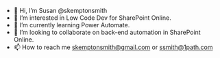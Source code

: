 - 👋 Hi, I’m Susan @skemptonsmith
- 👀 I’m interested in Low Code Dev for SharePoint Online.
- 🌱 I’m currently learning Power Automate.
- 💞️ I’m looking to collaborate on back-end automation in SharePoint Online.
- 📫 How to reach me skemptonsmith@gmail.com or ssmith@1path.com

<!---
skemptonsmith/skemptonsmith is a ✨ special ✨ repository because its `README.md` (this file) appears on your GitHub profile.
You can click the Preview link to take a look at your changes.
--->
